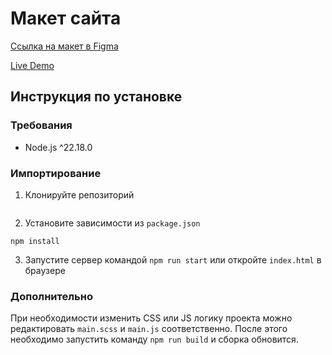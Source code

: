 # Макет сайта

[Ссылка на макет в Figma](https://www.figma.com/design/ybQ9Bro0D2GUOsbZNIbyhh)

[Live Demo](...)

## Инструкция по установке

### Требования

* Node.js ^22.18.0

### Импортирование

1. Клонируйте репозиторий

```
```

2. Установите зависимости из `package.json`

```
npm install
```

3. Запустите сервер командой `npm run start` или откройте `index.html` в браузере

### Дополнительно

При необходимости изменить CSS или JS логику проекта можно редактировать `main.scss` и `main.js` соответственно. После этого необходимо запустить команду `npm run build` и сборка обновится. 